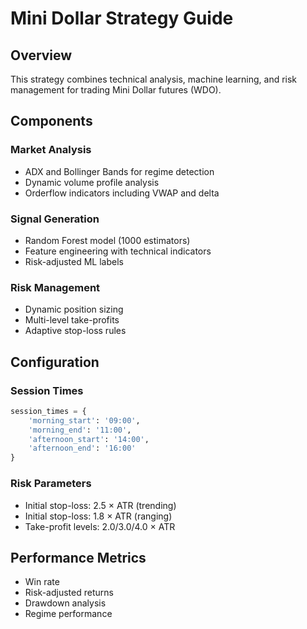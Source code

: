 # Mini Dollar Strategy Guide

## Overview
This strategy combines technical analysis, machine learning, and risk management for trading Mini Dollar futures (WDO).

## Components

### Market Analysis
- ADX and Bollinger Bands for regime detection
- Dynamic volume profile analysis
- Orderflow indicators including VWAP and delta

### Signal Generation
- Random Forest model (1000 estimators)
- Feature engineering with technical indicators
- Risk-adjusted ML labels

### Risk Management
- Dynamic position sizing
- Multi-level take-profits
- Adaptive stop-loss rules

## Configuration

### Session Times
```python
session_times = {
    'morning_start': '09:00',
    'morning_end': '11:00',
    'afternoon_start': '14:00',
    'afternoon_end': '16:00'
}
```

### Risk Parameters
- Initial stop-loss: 2.5 × ATR (trending)
- Initial stop-loss: 1.8 × ATR (ranging)
- Take-profit levels: 2.0/3.0/4.0 × ATR

## Performance Metrics
- Win rate
- Risk-adjusted returns
- Drawdown analysis
- Regime performance